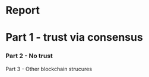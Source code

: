 # Report


# Part 1 - trust via consensus


### Part 2 - No trust


Part 3 - Other blockchain strucures
